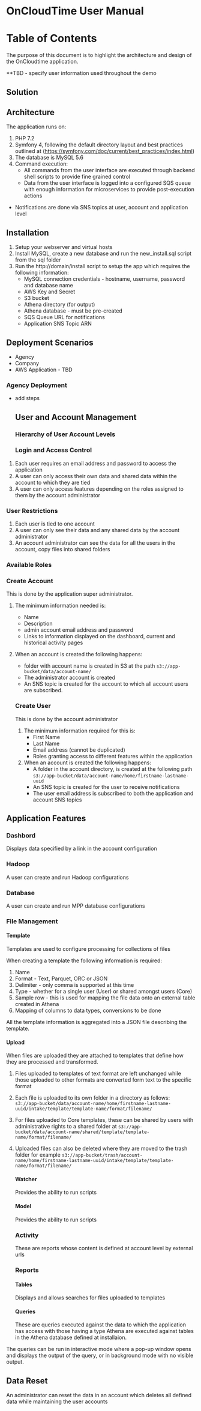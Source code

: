 # OnCloudTime User Manual

# Table of Contents

The purpose of this document is to highlight the architecture and design of the OnCloudtime application.

**TBD - specify user information used throughout the demo 

## Solution

## Architecture

The application runs on:

1. PHP 7.2
2. Symfony 4, following the default directory layout and best practices outlined at (https://symfony.com/doc/current/best_practices/index.html)
3. The database is MySQL 5.6
4. Command execution: 
   * All commands from the user interface are executed through backend shell scripts to provide fine grained control 
   * Data from the user interface is logged into a configured SQS queue with enough information for microservices to provide post-execution actions 
* Notifications are done via SNS topics at user, account and application level 

## Installation

1. Setup your webserver and virtual hosts 
2. Install MySQL, create a new database and run the new_install.sql script from the sql folder 
3. Run the http://domain/install script to setup the app which requires the following information: 
   * MySQL connection credentials - hostname, username, password and database name 
   * AWS Key and Secret 
   * S3 bucket 
   * Athena directory (for output) 
   * Athena database - must be pre-created 
   * SQS Queue URL for notifications
   * Application SNS Topic ARN 

## Deployment Scenarios

- Agency 
- Company
- AWS Application - TBD 

### Agency Deployment

- add steps 
  
  ### 
  
  ## User and Account Management
  
  ### Hierarchy of User Account Levels
  
  ### Login and Access Control
1. Each user requires an email address and password to access the application 
2. A user can only access their own data and shared data within the account to which they are tied 
3. A user can only access features depending on the roles assigned to them by the account administrator 

### User Restrictions

1. Each user is tied to one account 
2. A user can only see their data and any shared data by the account administrator 
3. An account administrator can see the data for all the users in the account, copy files into shared folders 

### Available Roles

### Create Account

This is done by the application super administrator.

1. The minimum information needed is: 
   * Name 
   * Description   
   * admin account email address and password 
   * Links to information displayed on the dashboard, current and historical activity pages 
2. When an account is created the following happens:
   * folder with account name is created in S3 at the path `s3://app-bucket/data/account-name/` 
   * The administrator account is created 
   * An SNS topic is created for the account to which all account users are subscribed.  
   
   ### Create User
   
   This is done  by the account administrator 
   
   1. The minimum information required for this is: 
      * First Name 
      * Last Name 
      * Email address (cannot be duplicated)
      * Roles granting access to different features within the application 
   2. When an account is created the following happens: 
      * A folder in the account directory, is created at the following path `s3://app-bucket/data/account-name/home/firstname-lastname-uuid`
      * An SNS topic is created for the user to receive notifications 
      * The user email address is subscribed to both the application and account SNS topics  

## Application Features

### Dashbord

Displays data specified by a link in the account configuration 

### Hadoop

A user can create and run Hadoop configurations 

### Database

A user can create and run MPP database configurations 

### File Management

#### Template

Templates are used to configure processing for collections of files 

When creating a template the following information is required: 

1. Name 
2. Format - Text, Parquet, ORC or JSON 
3. Delimiter - only comma is supported at this time 
4. Type - whether for a single user (User) or shared amongst users (Core)
5. Sample row - this is used for mapping the file data onto an external table created in Athena 
6. Mapping of columns to data types, conversions to be done

All the template information is aggregated into a JSON file describing the template.

#### Upload

When files are uploaded they are attached to templates that define how they are processed and transformed. 

1. Files uploaded to templates of text format are left unchanged while those uploaded to other formats are converted form text to the specific format 
2. Each file is uploaded to its own folder in a directory as follows:  `s3://app-bucket/data/account-name/home/firstname-lastname-uuid/intake/template/template-name/format/filename/`
3. For files uploaded to Core templates, these can be shared by users with administrative rights to a shared folder at `s3://app-bucket/data/account-name/shared/template/template-name/format/filename/`
4. Uploaded files can also be deleted where they are moved to the trash folder for example `s3://app-bucket/trash/account-name/home/firstname-lastname-uuid/intake/template/template-name/format/filename/`
   
   #### Watcher
   
   Provides the ability to run scripts
   
   #### Model
   
   Provides the ability to run scripts
   
   ### Activity
   
   These are reports whose content is defined at account level by external urls 
   
   ### Reports
   
   #### Tables
   
   Displays and allows searches for files uploaded to templates 
   
   #### Queries
   
   These are queries executed against the data to which the application has access with those having a type Athena are executed against tables in the Athena database defined at installaion. 

The queries can be run in interactive mode where a pop-up window opens and displays the output of the query, or in background mode with no visible output. 

## Data Reset

An administrator can reset the data in an account which deletes all defined data while maintaining the user accounts 
